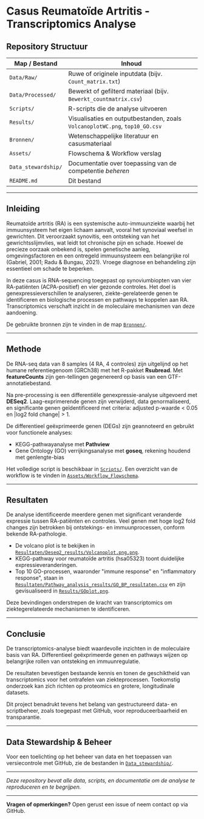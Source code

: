 # Casus Reumatoïde Artritis - Transcriptomics Analyse

## Repository Structuur

| Map / Bestand         | Inhoud                                                                                      |
|----------------------|---------------------------------------------------------------------------------------------|
| `Data/Raw/`          | Ruwe of originele inputdata (bijv. `Count_matrix.txt`)                                    |
| `Data/Processed/`    | Bewerkt of gefilterd materiaal (bijv. `Bewerkt_countmatrix.csv`)                           |
| `Scripts/`           | R-scripts die de analyse uitvoeren                                                         |
| `Results/`           | Visualisaties en outputbestanden, zoals `VolcanoplotWC.png`, `top10_GO.csv`                 |
| `Bronnen/`           | Wetenschappelijke literatuur en casusmateriaal                                            |
| `Assets/`            | Flowschema & Workflow verslag                                                |
| `Data_stewardship/`  | Documentatie over toepassing van de competentie *beheren*                                |
| `README.md`          | Dit bestand                                                                                |

---

## Inleiding  
Reumatoïde artritis (RA) is een systemische auto-immuunziekte waarbij het immuunsysteem het eigen lichaam aanvalt, vooral het synoviaal weefsel in gewrichten. Dit veroorzaakt synovitis, een ontsteking van het gewrichtsslijmvlies, wat leidt tot chronische pijn en schade. Hoewel de precieze oorzaak onbekend is, spelen genetische aanleg, omgevingsfactoren en een ontregeld immuunsysteem een belangrijke rol (Gabriel, 2001; Radu & Bungau, 2021). Vroege diagnose en behandeling zijn essentieel om schade te beperken.  

In deze casus is RNA-sequencing toegepast op synoviumbiopten van vier RA-patiënten (ACPA-positief) en vier gezonde controles. Het doel is genexpressieverschillen te analyseren, ziekte-gerelateerde genen te identificeren en biologische processen en pathways te koppelen aan RA. Transcriptomics verschaft inzicht in de moleculaire mechanismen van deze aandoening.  

De gebruikte bronnen zijn te vinden in de map [`Bronnen/`](Bronnen/).

---

## Methode  
De RNA-seq data van 8 samples (4 RA, 4 controles) zijn uitgelijnd op het humane referentiegenoom (GRCh38) met het R-pakket **Rsubread**. Met **featureCounts** zijn gen-tellingen gegenereerd op basis van een GTF-annotatiebestand.  

Na pre-processing is een differentiële genexpressie-analyse uitgevoerd met **DESeq2**. Laag-exprimerende genen zijn verwijderd, data genormaliseerd, en significante genen geïdentificeerd met criteria: adjusted p-waarde < 0.05 en |log2 fold change| > 1.  

De differentieel geëxprimeerde genen (DEGs) zijn geannoteerd en gebruikt voor functionele analyses:  
- KEGG-pathwayanalyse met **Pathview**  
- Gene Ontology (GO) verrijkingsanalyse met **goseq**, rekening houdend met genlengte-bias  

Het volledige script is beschikbaar in [`Scripts/`](Scripts/). Een overzicht van de workflow is te vinden in [`Assets/Workflow_Flowschema`](Assets/Workflow_Flowschema).

---

## Resultaten  
De analyse identificeerde meerdere genen met significant veranderde expressie tussen RA-patiënten en controles. Veel genen met hoge log2 fold changes zijn betrokken bij ontstekings- en immuunprocessen, conform bekende RA-pathologie.  

- De volcano plot is te bekijken in [`Resultaten/Deseq2_results/Volcanoplot.png.png`](Resultaten/Deseq2_results/Volcanoplot.png.png).  
- KEGG-pathway voor reumatoïde artritis (hsa05323) toont duidelijke expressieveranderingen.  
- Top 10 GO-processen, waaronder "immune response" en "inflammatory response", staan in [`Resultaten/Pathway_analysis_results/GO_BP_resultaten.csv`](Resultaten/Pathway_analysis_results/GO_BP_resultaten.csv) en zijn gevisualiseerd in [`Results/GOplot.png`](Results/GOplot.png).  

Deze bevindingen onderstrepen de kracht van transcriptomics om ziektegerelateerde mechanismen te identificeren.

---

## Conclusie  
De transcriptomics-analyse biedt waardevolle inzichten in de moleculaire basis van RA. Differentieel geëxprimeerde genen en pathways wijzen op belangrijke rollen van ontsteking en immuunregulatie.  

De resultaten bevestigen bestaande kennis en tonen de geschiktheid van transcriptomics voor het ontrafelen van ziekteprocessen. Toekomstig onderzoek kan zich richten op proteomics en grotere, longitudinale datasets.  

Dit project benadrukt tevens het belang van gestructureerd data- en scriptbeheer, zoals toegepast met GitHub, voor reproduceerbaarheid en transparantie.

---

## Data Stewardship & Beheer  
Voor een toelichting op het beheer van data en het toepassen van versiecontrole met GitHub, zie de bestanden in [`Data_stewardship/`](Data_stewardship/).

---

*Deze repository bevat alle data, scripts, en documentatie om de analyse te reproduceren en te begrijpen.*

---

**Vragen of opmerkingen?** Open gerust een issue of neem contact op via GitHub.

